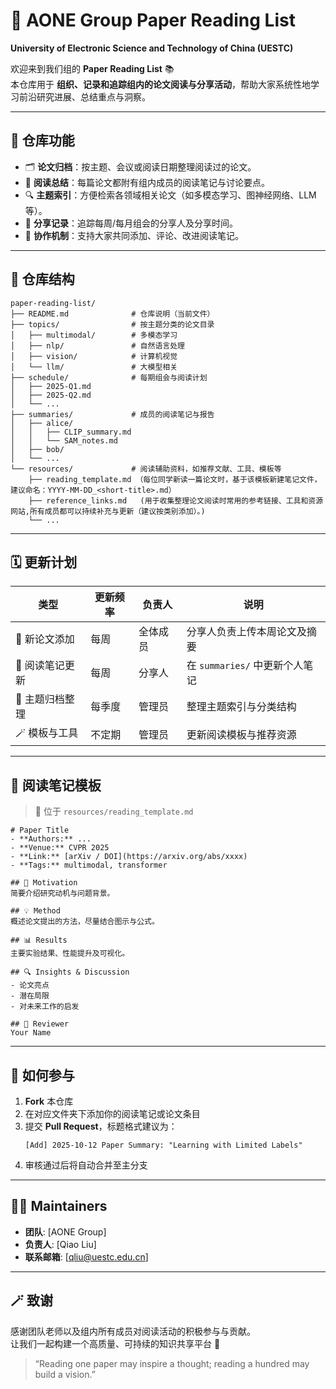 # 🧠 AONE Group Paper Reading List  
**University of Electronic Science and Technology of China (UESTC)**  

欢迎来到我们组的 **Paper Reading List** 📚  
本仓库用于 **组织、记录和追踪组内的论文阅读与分享活动**，帮助大家系统性地学习前沿研究进展、总结重点与洞察。

---

## 🌟 仓库功能

- 🗂️ **论文归档**：按主题、会议或阅读日期整理阅读过的论文。
- 📝 **阅读总结**：每篇论文都附有组内成员的阅读笔记与讨论要点。
- 🔍 **主题索引**：方便检索各领域相关论文（如多模态学习、图神经网络、LLM 等）。
- 📅 **分享记录**：追踪每周/每月组会的分享人及分享时间。
- 🤝 **协作机制**：支持大家共同添加、评论、改进阅读笔记。

---

## 🧭 仓库结构

```
paper-reading-list/
├── README.md              # 仓库说明（当前文件）
├── topics/                # 按主题分类的论文目录
│   ├── multimodal/        # 多模态学习
│   ├── nlp/               # 自然语言处理
│   ├── vision/            # 计算机视觉
│   └── llm/               # 大模型相关
├── schedule/              # 每期组会与阅读计划
│   ├── 2025-Q1.md
│   ├── 2025-Q2.md
│   └── ...
├── summaries/             # 成员的阅读笔记与报告
│   ├── alice/
│   │   ├── CLIP_summary.md
│   │   └── SAM_notes.md
│   ├── bob/
│   └── ...
└── resources/             # 阅读辅助资料，如推荐文献、工具、模板等
    ├── reading_template.md （每位同学新读一篇论文时，基于该模板新建笔记文件，建议命名：YYYY-MM-DD_<short-title>.md）
    ├── reference_links.md   (用于收集整理论文阅读时常用的参考链接、工具和资源网站,所有成员都可以持续补充与更新（建议按类别添加）。)
    └── ...
```

---

## 🗓️ 更新计划

| 类型 | 更新频率 | 负责人 | 说明 |
|------|-----------|--------|------|
| 📖 新论文添加 | 每周 | 全体成员 | 分享人负责上传本周论文及摘要 |
| 🧩 阅读笔记更新 | 每周 | 分享人 | 在 `summaries/` 中更新个人笔记 |
| 🧵 主题归档整理 | 每季度 | 管理员 | 整理主题索引与分类结构 |
| 🪄 模板与工具 | 不定期 | 管理员 | 更新阅读模板与推荐资源 |

---

## 🧩 阅读笔记模板

> 📘 位于 `resources/reading_template.md`

```
# Paper Title
- **Authors:** ...
- **Venue:** CVPR 2025
- **Link:** [arXiv / DOI](https://arxiv.org/abs/xxxx)
- **Tags:** multimodal, transformer

## 🎯 Motivation
简要介绍研究动机与问题背景。

## 💡 Method
概述论文提出的方法，尽量结合图示与公式。

## 📊 Results
主要实验结果、性能提升及可视化。

## 🔍 Insights & Discussion
- 论文亮点
- 潜在局限
- 对未来工作的启发

## 🧠 Reviewer
Your Name
```

---

## 🧰 如何参与

1. **Fork** 本仓库  
2. 在对应文件夹下添加你的阅读笔记或论文条目  
3. 提交 **Pull Request**，标题格式建议为：
   ```
   [Add] 2025-10-12 Paper Summary: "Learning with Limited Labels"
   ```
4. 审核通过后将自动合并至主分支

---

## 🧑‍💻 Maintainers

- **团队**: [AONE Group]  
- **负责人**: [Qiao Liu]  
- **联系邮箱**: [qliu@uestc.edu.cn]

---

## 🪄 致谢

感谢团队老师以及组内所有成员对阅读活动的积极参与与贡献。  
让我们一起构建一个高质量、可持续的知识共享平台 🚀  

> “Reading one paper may inspire a thought; reading a hundred may build a vision.”